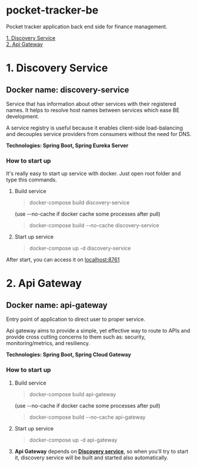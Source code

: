 # pocket-tracker-be
Pocket tracker application back end side for 
finance management.

[1. Discovery Service](#1-discovery-service)  
[2. Api Gateway](#2-api-gateway)

# 1. Discovery Service

## Docker name: discovery-service

Service that has information about other services with 
their registered names. It helps to resolve host names 
between services which ease BE development.

A service registry is useful because it enables 
client-side load-balancing and decouples service 
providers from consumers without the need for DNS.

**Technologies: Spring Boot, Spring Eureka Server**

### How to start up

It's really easy to start up service with docker.
Just open root folder and type this commands.

1. Build service
    > docker-compose build discovery-service

    (use --no-cache if docker cache some processes after pull)
    
    > docker-compose build --no-cache discovery-service

2. Start up service
    
    > docker-compose up -d discovery-service

After start, you can access it on 
<a href="http://localhost:8761/" target="_blank">
localhost:8761
</a>

# 2. Api Gateway

## Docker name: api-gateway

Entry point of application to direct user to proper service.

Api gateway aims to provide a simple, 
yet effective way to route to APIs and provide 
cross cutting concerns to them such as: security, 
monitoring/metrics, and resiliency.

**Technologies: Spring Boot, Spring Cloud Gateway**

### How to start up

1. Build service
   > docker-compose build api-gateway

   (use --no-cache if docker cache some processes after pull)

   > docker-compose build --no-cache api-gateway

2. Start up service

   > docker-compose up -d api-gateway

3. **Api Gateway** depends on 
**[Discovery service](#1-discovery-service)**, so when
you'll try to start it, discovery service will be built 
and started also automatically.
